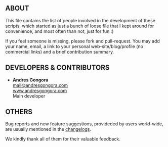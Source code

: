 <!--------------------------------------+-------------------------------------->
##                                    ABOUT
<!--------------------------------------+-------------------------------------->

This file contains the list of people involved in the development of these
scripts, which started as just a bunch of loose file that I kept around
for convenience, and most often than not, just for fun :)

If you feel someone is missing, please fork and pull-request.
You may add your name, email, a link to your personal web-site/blog/profile
(no commercial links) and a brief contribution summary.

<!-- The following list is roughly sorted in reverse cronological order. -->






<!--------------------------------------+-------------------------------------->
##                          DEVELOPERS & CONTRIBUTORS
<!--------------------------------------+-------------------------------------->

*	**Andres Gongora**  
	<mail@andresgongora.com>  
	www.andresgongora.com  
	Main developer






<!--------------------------------------+-------------------------------------->
##                                    OTHERS
<!--------------------------------------+-------------------------------------->

Bug reports and new feature suggestions, provideded by users world-wide,
are usually mentioned in the [changelogs](doc/changelog.md).

We kindly thank all of them for their valuable feedback.

